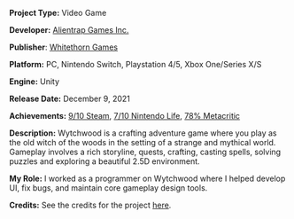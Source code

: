 **Project Type:** Video Game

**Developer:** [Alientrap Games Inc.](https://www.alientrap.com/)

**Publisher**: [Whitethorn Games](https://whitethorngames.com/)

**Platform:** PC, Nintendo Switch, Playstation 4/5, Xbox One/Series X/S

**Engine:** Unity

**Release Date:** December 9, 2021

**Achievements:** [9/10 Steam](https://store.steampowered.com/app/729000/Wytchwood/), [7/10 Nintendo Life](https://www.nintendolife.com/reviews/switch-eshop/wytchwood), [78% Metacritic](https://www.metacritic.com/game/pc/wytchwood)

**Description:** Wytchwood is a crafting adventure game where you play as the old witch of the woods in the setting of a strange and mythical world. Gameplay involves a rich storyline, quests, crafting, casting spells, solving puzzles and exploring a beautiful 2.5D environment.

**My Role:** I worked as a programmer on Wytchwood where I helped develop UI, fix bugs, and maintain core gameplay design tools.

**Credits:** See the credits for the project [here](https://www.alientrap.com/games/wytchwood/).


